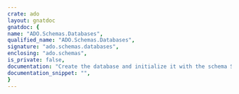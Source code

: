 ```yaml
---
crate: ado
layout: gnatdoc
gnatdoc: {
name: "ADO.Schemas.Databases",
qualified_name: "ADO.Schemas.Databases",
signature: "ado.schemas.databases",
enclosing: "ado.schemas",
is_private: false,
documentation: "Create the database and initialize it with the schema SQL file.\nThe `Admin` parameter describes the database connection with administrator access.\nThe `Config` parameter describes the target database connection: this is the\ndatabase that must be created and configured.  The `Schema_Path` is the path\nof the SQL file that can be used to populate the database with the schema.\nThe `Messages` vector will contain the messages produced during the setup and\nconfiguration of the database.\n\nFor the `sqlite` driver, the `Admin` parameter is not used.",
documentation_snippet: "",
}
---
```

